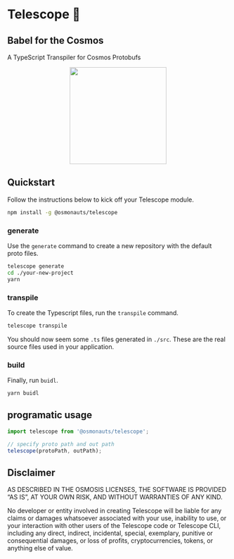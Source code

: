 # Telescope 🔭
## Babel for the Cosmos

A TypeScript Transpiler for Cosmos Protobufs

<p align="center">
  <img width="220" src="https://user-images.githubusercontent.com/545047/168733397-8a11366d-eb06-4554-abfd-70f117fe284e.png">
</p>


## Quickstart

Follow the instructions below to kick off your Telescope module.

```sh
npm install -g @osmonauts/telescope
```

### generate

Use the `generate` command to create a new repository with the default proto files. 

```sh
telescope generate
cd ./your-new-project
yarn 
```
### transpile

To create the Typescript files, run the `transpile` command. 

```sh
telescope transpile
```

You should now seem some `.ts` files generated in `./src`. These are the real source files used in your application.

### build

Finally, run `buidl`.

```sh
yarn buidl
```

## programatic usage

```js
import telescope from '@osmonauts/telescope';

// specify proto path and out path
telescope(protoPath, outPath);
```
## Disclaimer

AS DESCRIBED IN THE OSMOSIS LICENSES, THE SOFTWARE IS PROVIDED “AS IS”, AT YOUR OWN RISK, AND WITHOUT WARRANTIES OF ANY KIND.

No developer or entity involved in creating Telescope will be liable for any claims or damages whatsoever associated with your use, inability to use, or your interaction with other users of the Telescope code or Telescope CLI, including any direct, indirect, incidental, special, exemplary, punitive or consequential damages, or loss of profits, cryptocurrencies, tokens, or anything else of value.
